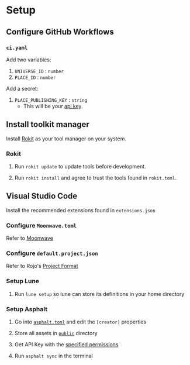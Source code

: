 # Setup
## Configure GitHub Workflows
### `ci.yaml`
Add two variables:
1. `UNIVERSE_ID` : `number`
2. `PLACE_ID` : `number`

Add a secret:
1. `PLACE_PUBLISHING_KEY` : `string`
   * This will be your [api key](https://create.roblox.com/docs/reference/cloud/universes-api/v1).
## Install toolkit manager
Install [Rokit](https://github.com/rojo-rbx/rokit) as your tool manager on your system.
### Rokit
1. Run `rokit update` to update tools before development.

2. Run `rokit install` and agree to trust the tools found in `rokit.toml`.

## Visual Studio Code
Install the recommended extensions found in `extensions.json`

### Configure `Moonwave.toml`
Refer to [Moonwave](https://github.com/evaera/moonwave?tab=readme-ov-file#moonwave)
### Configure `default.project.json`
Refer to Rojo's [Project Format](https://rojo.space/docs/v7/project-format/)

### Setup Lune
1. Run `lune setup` so lune can store its definitions in your home directory

### Setup Asphalt
1. Go into [`asphalt.toml`](asphalt.toml) and edit the `[creator]` properties

2. Store all assets in [`public`](public) directory

3. Get API Key with the [specified permissions](https://github.com/jackTabsCode/asphalt?tab=readme-ov-file#authentication)

4. Run `asphalt sync` in the terminal
